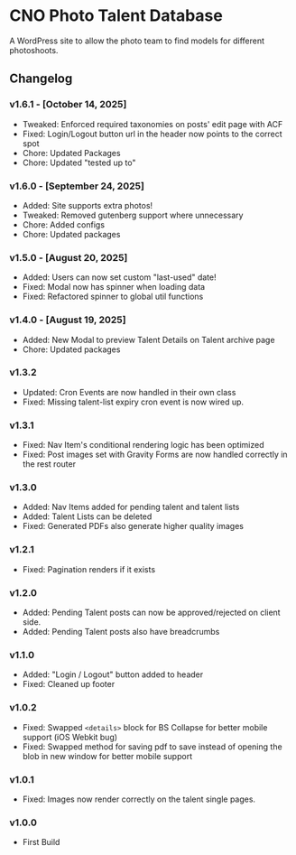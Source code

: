 # CNO Photo Talent Database

A WordPress site to allow the photo team to find models for different photoshoots.

## Changelog

### v1.6.1 - [October 14, 2025]

- Tweaked: Enforced required taxonomies on posts' edit page with ACF
- Fixed: Login/Logout button url in the header now points to the correct spot
- Chore: Updated Packages
- Chore: Updated "tested up to"

### v1.6.0 - [September 24, 2025]

- Added: Site supports extra photos!
- Tweaked: Removed gutenberg support where unnecessary
- Chore: Added configs
- Chore: Updated packages

### v1.5.0 - [August 20, 2025]

-   Added: Users can now set custom "last-used" date!
-   Fixed: Modal now has spinner when loading data
-   Fixed: Refactored spinner to global util functions

### v1.4.0 - [August 19, 2025]

-   Added: New Modal to preview Talent Details on Talent archive page
-   Chore: Updated packages

### v1.3.2

-   Updated: Cron Events are now handled in their own class
-   Fixed: Missing talent-list expiry cron event is now wired up.

### v1.3.1

-   Fixed: Nav Item's conditional rendering logic has been optimized
-   Fixed: Post images set with Gravity Forms are now handled correctly in the rest router

### v1.3.0

-   Added: Nav Items added for pending talent and talent lists
-   Added: Talent Lists can be deleted
-   Fixed: Generated PDFs also generate higher quality images

### v1.2.1

-   Fixed: Pagination renders if it exists

### v1.2.0

-   Added: Pending Talent posts can now be approved/rejected on client side.
-   Added: Pending Talent posts also have breadcrumbs

### v1.1.0

-   Added: "Login / Logout" button added to header
-   Fixed: Cleaned up footer

### v1.0.2

-   Fixed: Swapped `<details>` block for BS Collapse for better mobile support (iOS Webkit bug)
-   Fixed: Swapped method for saving pdf to save instead of opening the blob in new window for better mobile support

### v1.0.1

-   Fixed: Images now render correctly on the talent single pages.

### v1.0.0

-   First Build
